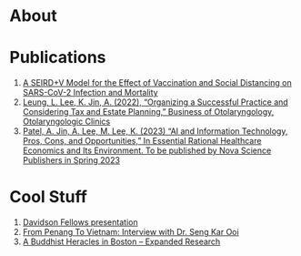 # About

# Publications
1. [A SEIRD+V Model for the Effect of Vaccination and Social Distancing on SARS-CoV-2 Infection and Mortality]()
2. [Leung, L. Lee, K. Jin, A. (2022), “Organizing a Successful Practice and Considering Tax and Estate Planning,” Business of Otolaryngology, Otolaryngologic Clinics]()
3. [Patel, A. Jin, A. Lee, M. Lee, K. (2023) “AI and Information Technology, Pros, Cons, and Opportunities,” In Essential Rational Healthcare Economics and Its Environment. To be published by Nova Science Publishers in Spring 2023]()

# Cool Stuff
1. [Davidson Fellows presentation](https://www.youtube.com/watch?v=lC3DmKuByLg) 
2. [From Penang To Vietnam: Interview with Dr. Seng Kar Ooi](https://drive.google.com/file/d/1c3BA7XlC9cNjSyosM-scYkhrYb-i7DrN/view)
3. [A Buddhist Heracles in Boston – Expanded Research](https://github.com/bibjin/bibjin.github.io/blob/main/Buddhist%20Heracles%20in%20Boston.pdf)
